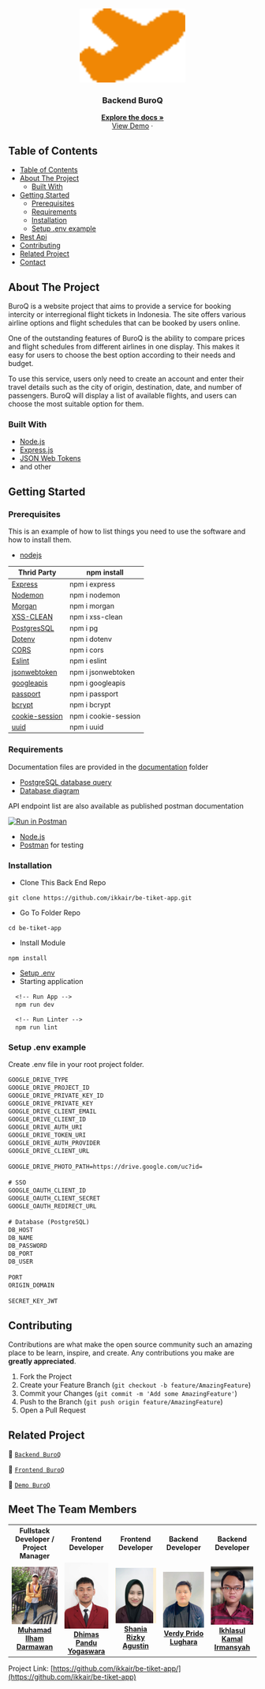 <br />
<p align="center">
<div align="center">
<img height="150" src="./documentation/logo.png" alt="BuroQ" border="0"/>
</div>
  <h3 align="center">Backend BuroQ</h3>
  <p align="center">
    <a href="https://github.com/mhmdiamd/be-tiket-app"><strong>Explore the docs »</strong></a>
    <br />
    <a href="https://be-tiket-app.up.railway.app">View Demo</a>
    ·
  </p>
</p>

<!-- TABLE OF CONTENTS -->

## Table of Contents

- [Table of Contents](#table-of-contents)
- [About The Project](#about-the-project)
  - [Built With](#built-with)
- [Getting Started](#getting-started)
  - [Prerequisites](#prerequisites)
  - [Requirements](#requirements)
  - [Installation](#installation)
  - [Setup .env example](#setup-env-example)
- [Rest Api](#rest-api)
- [Contributing](#contributing)
- [Related Project](#related-project)
- [Contact](#contact)

<!-- ABOUT THE PROJECT -->

## About The Project

BuroQ is a website project that aims to provide a service for booking intercity or interregional flight tickets in Indonesia. The site offers various airline options and flight schedules that can be booked by users online.

One of the outstanding features of BuroQ is the ability to compare prices and flight schedules from different airlines in one display. This makes it easy for users to choose the best option according to their needs and budget.

To use this service, users only need to create an account and enter their travel details such as the city of origin, destination, date, and number of passengers. BuroQ will display a list of available flights, and users can choose the most suitable option for them.

### Built With

- [Node.js](https://nodejs.org/en/)
- [Express.js](https://expressjs.com/)
- [JSON Web Tokens](https://jwt.io/)
- and other


<!-- GETTING STARTED -->


## Getting Started

### Prerequisites

This is an example of how to list things you need to use the software and how to install them.

- [nodejs](https://nodejs.org/en/download/)


| Thrid Party     | npm install         |
| --------------- | ------------------- |
| [Express]       | npm i express       |
| [Nodemon]       | npm i nodemon       |
| [Morgan]        | npm i morgan        |
| [XSS-CLEAN]        | npm i xss-clean        |
| [PostgresSQL]   | npm i pg            |
| [Dotenv]        | npm i dotenv        |
| [CORS]          | npm i cors          |
| [Eslint]        | npm i eslint        |
| [jsonwebtoken]  | npm i jsonwebtoken  |
| [googleapis]    | npm i googleapis    |
| [passport]    | npm i passport    |
| [bcrypt]    | npm i bcrypt    |
| [cookie-session]    | npm i cookie-session    |
| [uuid]    | npm i uuid    |

[express]: http://expressjs.com
[nodemon]: https://www.npmjs.com/package/nodemon
[morgan]: https://www.npmjs.com/package/morgan
[XSS-CLEAN]: https://www.npmjs.com/package/xss-clean
[postgressql]: https://node-postgres.com
[dotenv]: https://www.npmjs.com/package/dotenv
[cors]: https://www.npmjs.com/package/cos
[eslint]: https://eslint.org/
[joi]: https://www.npmjs.com/package/joi
[jsonwebtoken]: https://www.npmjs.com/package/jsonwebtoken
[cookie-parser]: https://www.npmjs.com/package/cookie-parser
[googleapis]: https://www.npmjs.com/package/googleapis
[passport]: https://www.npmjs.com/package/passport
[bcrypt]: https://www.npmjs.com/package/bcrypt
[cookie-session]: https://www.npmjs.com/package/cookie-session
[uuid]: https://www.npmjs.com/package/uuid

### Requirements

Documentation files are provided in the [documentation](./documentation) folder

- [PostgreSQL database query](./query.sql)
- [Database diagram](./documentation/relational-table.jpg)

API endpoint list are also available as published postman documentation

[![Run in Postman](https://run.pstmn.io/button.svg)](https://documenter.getpostman.com/view/26297454/2s93XyUPAS#045eda52-1002-411b-b792-1b447a208b0a)

- [Node.js](https://nodejs.org/en/)
- [Postman](https://www.getpostman.com/) for testing

### Installation

- Clone This Back End Repo

```
git clone https://github.com/ikkair/be-tiket-app.git
```

- Go To Folder Repo

```
cd be-tiket-app
```

- Install Module

```
npm install
```

- <a href="#setup-env-example">Setup .env</a>
- Starting application

```
  <!-- Run App -->
  npm run dev
```

```
  <!-- Run Linter -->
  npm run lint
```

### Setup .env example

Create .env file in your root project folder.

```env
GOOGLE_DRIVE_TYPE
GOOGLE_DRIVE_PROJECT_ID
GOOGLE_DRIVE_PRIVATE_KEY_ID
GOOGLE_DRIVE_PRIVATE_KEY 
GOOGLE_DRIVE_CLIENT_EMAIL
GOOGLE_DRIVE_CLIENT_ID
GOOGLE_DRIVE_AUTH_URI 
GOOGLE_DRIVE_TOKEN_URI 
GOOGLE_DRIVE_AUTH_PROVIDER
GOOGLE_DRIVE_CLIENT_URL

GOOGLE_DRIVE_PHOTO_PATH=https://drive.google.com/uc?id=

# SSO
GOOGLE_OAUTH_CLIENT_ID
GOOGLE_OAUTH_CLIENT_SECRET
GOOGLE_OAUTH_REDIRECT_URL

# Database (PostgreSQL)
DB_HOST
DB_NAME
DB_PASSWORD
DB_PORT
DB_USER

PORT
ORIGIN_DOMAIN

SECRET_KEY_JWT
```

<!-- CONTRIBUTING -->
## Contributing

Contributions are what make the open source community such an amazing place to be learn, inspire, and create. Any contributions you make are **greatly appreciated**.

1. Fork the Project
2. Create your Feature Branch (`git checkout -b feature/AmazingFeature`)
3. Commit your Changes (`git commit -m 'Add some AmazingFeature'`)
4. Push to the Branch (`git push origin feature/AmazingFeature`)
5. Open a Pull Request

## Related Project

:rocket: [`Backend BuroQ`](https://github.com/ikkair/be-tiket-app)

:rocket: [`Frontend BuroQ`](https://github.com/ikkair/ui-tiket-app)

:rocket: [`Demo BuroQ`](https://buroq.vercel.app/)

## Meet The Team Members

<center>
  <table align="center">
    <tr >
      <th >Fullstack Developer / Project Manager</th>
      <th >Frontend Developer</th>
      <th >Frontend Developer</th>
      <th >Backend Developer</th>
      <th >Backend Developer</th>
    </tr>
    <tr >
      <td align="center">
        <a href="https://github.com/mhmdiamd">
          <img width="200"  src="./documentation/ilham.png" alt="Ikhlasul Kamal Irmansyah"><br/>
          <b>Muhamad Ilham Darmawan</b>
        </a>
      </td>
      <td align="center">
        <a href="https://github.com/Dhimasswara">
          <img width="200"  src="./documentation/dhimas.png" alt="Alif Anke Bima Putra"><br/>
          <b>Dhimas Pandu Yogaswara</b>
        </a>
      </td>
      <td align="center">
        <a href="https://github.com/Shaniara28">
          <img width="200"  src="./documentation/shania.png" alt="Andiko Oktavianto"><br/>
          <b>Shania Rizky Agustin</b>
        </a>
      </td>
      <td align="center">
        <a href="https://github.com/VerdyNordsten">
          <img width="200"   src="./documentation/verdy.png" alt="Muhamad Ilham Darmawan"><br/>
          <b>Verdy Prido Lughara</b>
        </a>
      </td>
      <td align="center">
        <a href="https://github.com/ikkair">
          <img width="200"  src="./documentation/kamal.png" alt="Dhimas Pandu Yogaswara"><br/>
          <b>Ikhlasul Kamal Irmansyah</b>
        </a>
      </td>
    </tr>
  </table>
</center>


Project Link: [https://github.com/ikkair/be-tiket-app/](https://github.com/ikkair/be-tiket-app)

